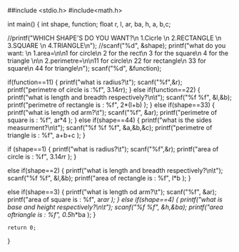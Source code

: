 ##include <stdio.h>
#include<math.h>

int main()
{
   int shape, function;
   float r, l, ar, ba, h, a, b,c;
  
   //printf("WHICH SHAPE'S DO YOU WANT?\n 1.Cicrle \n 2.RECTANGLE \n 3.SQUARE \n 4.TRIANGLE\n");
   //scanf("%d", &shape);
   printf("what do you want: \n 1.area=\n\n1 for circle\n 2 for the rect\n 3 for the square\n 4 for the triangle \n\n 2.perimetre=\n\n11 for circle\n 22 for rectangle\n 33 for square\n 44 for triangle\n");
   scanf("%d", &function);
   
   if(function==11)
   {
       printf("what is radius?\t");
       scanf("%f",&r);
       printf("perimetre of circle is :%f", 3.14*r*r);
   }
   else if(function==22)
   {
       printf("what is length and breadth respectively?\n\t");
       scanf("%f %f", &l,&b);
       printf("perimetre of rectangle is : %f", 2*(l+b) );
   }
   else if(shape==33)
   {
       printf("what is length od arm?\t");
       scanf("%f", &ar);
       printf("perimetre of square is : %f", ar*4 );
   }
   else if(shape==44)
   {
       printf("what is the sides measurment?\n\t");
       scanf("%f %f %f", &a,&b,&c);
       printf("perimetre of triangle is : %f", a+b+c );
   }
   
   
   
   
   
   if (shape==1)
   {
       printf("what is radius?\t");
       scanf("%f",&r);
       printf("area of circle is : %f", 3.14*r*r );
   }
   
   else if(shape==2)
   {
       printf("what is length and breadth respectively?\n\t");
       scanf("%f %f", &l,&b);
       printf("area of rectangle is : %f", l*b );
   }
   
   else if(shape==3)
   {
       printf("what is length od arm?\t");
       scanf("%f", &ar);
       printf("area of square is : %f", ar*ar );
   }
   else if(shape==4)
   {
       printf("what is base and height respectively?\n\t");
       scanf("%f %f", &h,&ba);
       printf("area oftriangle is : %f", 0.5*h*ba );
   }
   
   
   
    return 0;
}
